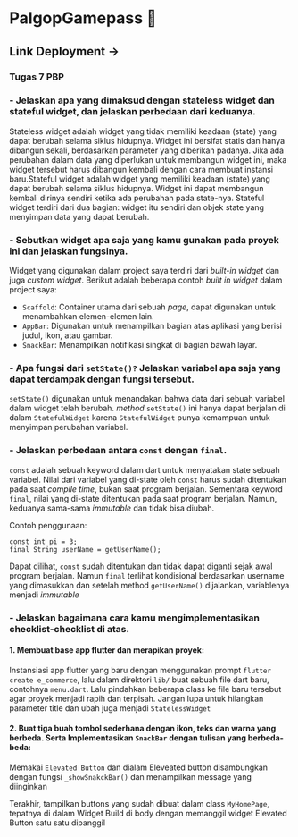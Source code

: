 # PalgopGamepass 🏪

## Link Deployment -> 

### Tugas 7 PBP


### - Jelaskan apa yang dimaksud dengan stateless widget dan stateful widget, dan jelaskan perbedaan dari keduanya.
Stateless widget adalah widget yang tidak memiliki keadaan (state) yang dapat berubah selama siklus hidupnya. Widget ini bersifat statis dan hanya dibangun sekali, berdasarkan parameter yang diberikan padanya. Jika ada perubahan dalam data yang diperlukan untuk membangun widget ini, maka widget tersebut harus dibangun kembali dengan cara membuat instansi baru.Stateful widget adalah widget yang memiliki keadaan (state) yang dapat berubah selama siklus hidupnya. Widget ini dapat membangun kembali dirinya sendiri ketika ada perubahan pada state-nya. Stateful widget terdiri dari dua bagian: widget itu sendiri dan objek state yang menyimpan data yang dapat berubah.

### - Sebutkan widget apa saja yang kamu gunakan pada proyek ini dan jelaskan fungsinya.
Widget yang digunakan dalam project saya terdiri dari _built-in widget_ dan juga _custom widget_. Berikut adalah beberapa contoh _built in widget_ dalam project saya:
- `Scaffold`: Container utama dari sebuah _page_, dapat digunakan untuk menambahkan elemen-elemen lain.
- `AppBar`: Digunakan untuk menampilkan bagian atas aplikasi yang berisi judul, ikon, atau gambar.
- `SnackBar`: Menampilkan notifikasi singkat di bagian bawah layar.

### - Apa fungsi dari `setState()?` Jelaskan variabel apa saja yang dapat terdampak dengan fungsi tersebut.
`setState()` digunakan untuk menandakan bahwa data dari sebuah variabel dalam widget telah berubah. _method_ `setState()` ini hanya dapat berjalan di dalam `StatefulWidget` karena `StatefulWidget` punya kemampuan untuk menyimpan perubahan variabel.

### - Jelaskan perbedaan antara `const` dengan `final`.
`const` adalah sebuah keyword dalam dart untuk menyatakan state sebuah variabel. Nilai dari variabel yang di-state oleh `const` harus sudah ditentukan pada saat _compile time_, bukan saat program berjalan. Sementara keyword `final`, nilai yang di-state ditentukan pada saat program berjalan. Namun, keduanya sama-sama _immutable_ dan tidak bisa diubah.

Contoh penggunaan:
```
const int pi = 3;
final String userName = getUserName();
```

Dapat dilihat, `const` sudah ditentukan dan tidak dapat diganti sejak awal program berjalan. Namun `final` terlihat kondisional berdasarkan username yang dimasukkan dan setelah method `getUserName()` dijalankan, variablenya menjadi _immutable_

### - Jelaskan bagaimana cara kamu mengimplementasikan checklist-checklist di atas.

#### 1. Membuat base app flutter dan merapikan proyek:
Instansiasi app flutter yang baru dengan menggunakan prompt `flutter create e_commerce`, lalu dalam direktori `lib/` buat sebuah file dart baru, contohnya `menu.dart`. Lalu pindahkan beberapa class ke file baru tersebut agar proyek menjadi rapih dan terpisah. Jangan lupa untuk hilangkan parameter title dan ubah juga menjadi `StatelessWidget`

#### 2. Buat tiga buah tombol sederhana dengan ikon, teks dan warna yang berbeda. Serta Implementasikan `SnackBar` dengan tulisan yang berbeda-beda:
Memakai `Elevated Button` dan dialam Eleveated button disambungkan dengan fungsi `_showSnakckBar()` dan menampilkan message yang diinginkan 

Terakhir, tampilkan buttons yang sudah dibuat dalam class `MyHomePage`, tepatnya di dalam Widget Build di body dengan memanggil widget Elevated Button satu satu dipanggil 
